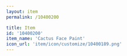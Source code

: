 ```yaml
---
layout: item
permalink: /10400200

title: Item
id: '10400200'
item_name: 'Cactus Face Paint'
icon_url: 'item/icon/customize/10400189.png'
---
```

